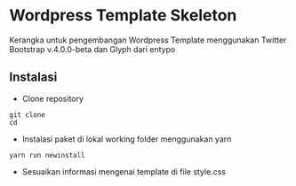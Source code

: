 # Wordpress Template Skeleton
Kerangka untuk pengembangan Wordpress Template menggunakan Twitter Bootstrap v.4.0.0-beta dan Glyph dari entypo

## Instalasi

- Clone repository

```
git clone
cd 
```

- Instalasi paket di lokal working folder menggunakan yarn

```
yarn run newinstall
```

- Sesuaikan informasi mengenai template di file style.css


